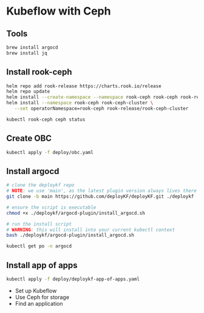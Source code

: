 # Kubeflow with Ceph

## Tools
```bash
brew install argocd
brew install jq
```

## Install rook-ceph
```bash
helm repo add rook-release https://charts.rook.io/release
helm repo update
helm install --create-namespace --namespace rook-ceph rook-ceph rook-release/rook-ceph 
helm install --namespace rook-ceph rook-ceph-cluster \
   --set operatorNamespace=rook-ceph rook-release/rook-ceph-cluster

kubectl rook-ceph ceph status
```

## Create OBC
```bash
kubectl apply -f deploy/obc.yaml
```

## Install argocd
```bash
# clone the deploykf repo
# NOTE: we use 'main', as the latest plugin version always lives there
git clone -b main https://github.com/deployKF/deployKF.git ./deploykf

# ensure the script is executable
chmod +x ./deploykf/argocd-plugin/install_argocd.sh

# run the install script
# WARNING: this will install into your current kubectl context
bash ./deploykf/argocd-plugin/install_argocd.sh

kubectl get po -n argocd
```

## Install app of apps
```bash
kubectl apply -f deploy/deploykf-app-of-apps.yaml
```


- Set up Kubeflow
- Use Ceph for storage
- Find an application
